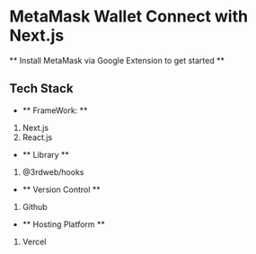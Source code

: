 # MetaMask Wallet Connect with Next.js

** Install MetaMask via Google Extension to get started **

## Tech Stack

- ** FrameWork:  **
1. Next.js
2. React.js

- ** Library **
1. @3rdweb/hooks

- ** Version Control **
1. Github

- ** Hosting Platform ** 
1. Vercel